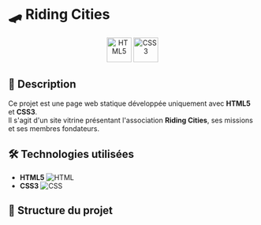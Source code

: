 

# 🛹 Riding Cities

<p align="center">
  <img src="https://cdn.jsdelivr.net/gh/devicons/devicon/icons/html5/html5-original.svg" alt="HTML5" width="50"/>
  <img src="https://cdn.jsdelivr.net/gh/devicons/devicon/icons/css3/css3-original.svg" alt="CSS3" width="50"/>
</p>

## 📖 Description
Ce projet est une page web statique développée uniquement avec **HTML5** et **CSS3**.  
Il s'agit d'un site vitrine présentant l'association **Riding Cities**, ses missions et ses membres fondateurs.

## 🛠 Technologies utilisées
- **HTML5** ![HTML](https://img.shields.io/badge/HTML5-E34F26?style=flat-square&logo=html5&logoColor=white)
- **CSS3** ![CSS](https://img.shields.io/badge/CSS3-1572B6?style=flat-square&logo=css3&logoColor=white)

## 📂 Structure du projet
